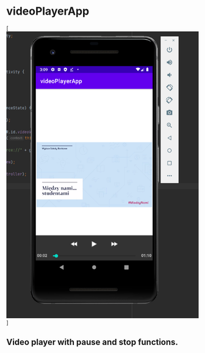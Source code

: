 # videoPlayerApp


[<img  src="readmeImage/img.png" />]

## Video player with pause and stop functions.